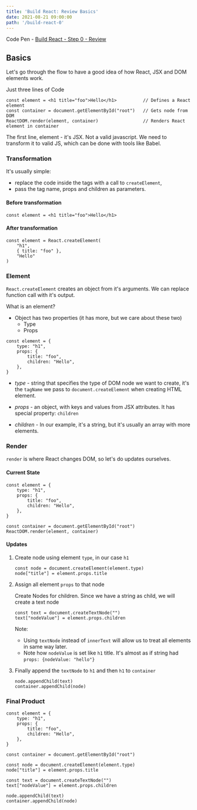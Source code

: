 ```yaml
---
title: 'Build React: Review Basics'
date: 2021-08-21 09:00:00
path: '/build-react-0'
---
```


Code Pen - [Build React - Step 0 - Review](https://codepen.io/amthesud/pen/JjJPMBY)

## Basics

Let's go through the flow to have a good idea of how React, JSX and DOM elements work.

Just three lines of Code

```
const element = <h1 title="foo">Hello</h1>          // Defines a React element
const container = document.getElementById("root")   // Gets node from DOM
ReactDOM.render(element, container)                 // Renders React element in container
```

The first line, element - it's JSX. Not a valid javascript.
We need to transform it to valid JS, which can be done with tools like Babel.

### Transformation

It's usually simple: 
* replace the code inside the tags with a call to `createElement`, 
* pass the tag name, props and children as parameters.

#### Before transformation

```
const element = <h1 title="foo">Hello</h1>
```

#### After transformation

```
const element = React.createElement(
    "h1",
    { title: "foo" },
    "Hello"
)
```

### Element

`React.createElement` creates an object from it's arguments.
We can replace function call with it's output.

What is an element?

- Object has two properties (it has more, but we care about these two)
    * Type
    * Props

```
const element = {
    type: "h1",
    props: {
        title: "foo",
        children: "Hello",
    },
}
```

* *type* - string that specifies the type of DOM node we want to create, it's the `tagName` we pass to `document.createElement` when creating HTML element.

* *props* - an object, with keys and values from JSX attributes. It has special property: `children`

* *children* - In our example, it's a string, but it's usually an array with more elements.


### Render

`render` is where React changes DOM, so let's do updates ourselves.

#### Current State

```
const element = {
    type: "h1",
    props: {
        title: "foo",
        children: "Hello",
    },
}

const container = document.getElementById("root")
ReactDOM.render(element, container)
```

#### Updates

1. Create node using element `type`, in our case `h1`

    ```
    const node = document.createElement(element.type)
    node["title"] = element.props.title
    ```

2. Assign all element `props` to that node

    Create Nodes for children. Since we have a string as child, we will create a text node

    ```
    const text = document.createTextNode("")
    text["nodeValue"] = element.props.children
    ```

    Note: 
    * Using `textNode` instead of `innerText` will allow us to treat all elements in same way later.
    * Note how `nodeValue` is set like `h1` title. It's almost as if string had `props: {nodeValue: "hello"}`

3. Finally append the `textNode` to `h1` and then `h1` to `container`

    ```
    node.appendChild(text)
    container.appendChild(node)
    ```

### Final Product

```
const element = {
    type: "h1",
    props: {
        title: "foo",
        children: "Hello",
    },
}

const container = document.getElementById("root")

const node = document.createElement(element.type)
node["title"] = element.props.title

const text = document.createTextNode("")
text["nodeValue"] = element.props.children

node.appendChild(text)
container.appendChild(node)
```
